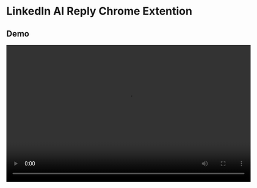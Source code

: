 # LinkedIn AI Reply Chrome Extention


## Demo
<video width="640" height="360" controls>
  <source src="./demo.mp4" type="video/mp4">
  Your browser does not support the video tag.
</video>
